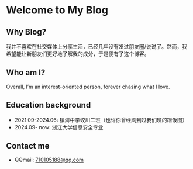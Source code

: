 # Welcome to My Blog

## Why Blog?
我并不喜欢在社交媒体上分享生活，已经几年没有发过朋友圈/说说了。然而，我希望能让新朋友们更好地了解我<del>的成分</del>，于是便有了这个博客。
<!-- I’m not someone who enjoys sharing my life publicly (I haven't posted on social media in years), so new friends who add me on WeChat or QQ might not know much about me. To give everyone a better sense of who I am, I decide to start this blog to document my life and study notes. -->

## Who am I?
Overall, I’m an interest-oriented person, forever chasing what I love.
<!-- But is that truly right?
> Forever trading places with the same old me.

> I’m racking up the cases of who I failed to be.

Just as the lyrics say, I may fall, but with no regrets. -->

## Education background
- 2021.09-2024.06:    镇海中学蛟川二班（也许你曾经刷到过我们班的蹭饭图）
- 2024.09- now:    浙江大学信息安全专业

## Contact me
- QQmail: 710105188@qq.com